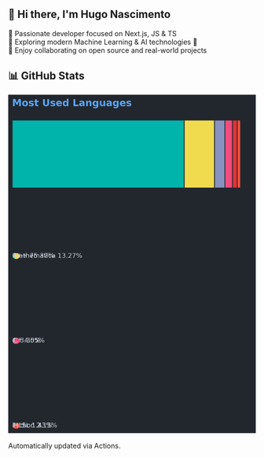 ## 👋 Hi there, I'm Hugo Nascimento

🎯 Passionate developer focused on Next.js, JS & TS  
🧠 Exploring modern Machine Learning & AI technologies 🚀  
🤝 Enjoy collaborating on open source and real-world projects

## 📊 GitHub Stats

![Language Stats](assets/LANGS.png)

Automatically updated via Actions.
